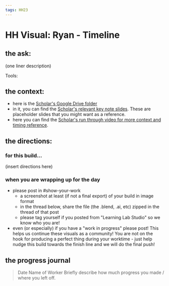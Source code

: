 ```yaml
---
tags: HH23
---
```


# HH Visual: Ryan - Timeline
## the ask:
(one liner description)

Tools: 



## the context:
* here is the [Scholar's Google Drive folder](https://drive.google.com/drive/folders/1bcwSDwGAlmPZ2MnElvalhrh6b6O2lo6U)
* in it, you can find the [Scholar's relevant key note slides](https://drive.google.com/drive/folders/1ALQE62uqv09r7RBbvy_a4e3oFAU8_d7v). These are placeholder slides that you might want as a reference.
* here you can find the [Scholar's run through video for more context and timing reference](https://drive.google.com/file/d/1ktKuxNfyr3b-zoRkF2Ir-a4_65p5aCJ3/view?usp=sharing).


## the directions:
### for this build...
(insert directions here)

### when you are wrapping up for the day
* please post in #show-your-work
    * a screenshot at least (if not a final export) of your build in image format
    * in the thread below, share the file (the .blend, .ai, etc) zipped in the thread of that post
    * please tag yourself if you posted from "Learning Lab Studio" so we know who you are!
* even (or especially) if you have a "work in progress" please post! This helps us continue these visuals as a community! You are not on the hook for producing a perfect thing during your worktime - just help nudge this build towards the finish line and we will do the final push!


## the progress journal
> Date
> Name of Worker
> Briefly describe how much progress you made / where you left off.








